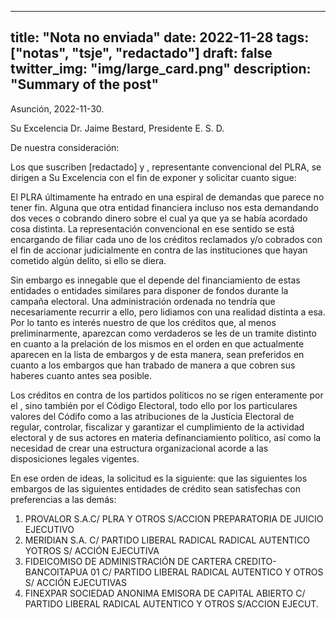  ---
title: "Nota no enviada"
date: 2022-11-28
tags: ["notas", "tsje", "redactado"]
draft: false
twitter_img: "img/large_card.png"
description: "Summary of the post"
---

Asunción, 2022-11-30.

Su Excelencia Dr. Jaime Bestard, Presidente E. S. D.

De nuestra consideración:

Los que suscriben [redactado] y , representante convencional del PLRA, se dirigen a Su Excelencia con el fin de exponer y solicitar cuanto sigue:

El PLRA últimamente ha entrado en una espiral de demandas que parece no tener fin. Alguna que otra entidad financiera incluso nos esta demandando dos veces o cobrando dinero sobre el cual ya que ya se había acordado cosa distinta. La representación convencional en ese sentido se está encargando de filiar cada uno de los créditos reclamados y/o cobrados con el fin de accionar judicialmente en contra de las instituciones que hayan cometido algún delito, si ello se diera.

Sin embargo es innegable que el depende del financiamiento de estas entidades o entidades similares para disponer de fondos durante la campaña electoral. Una administración ordenada no tendría que necesariamente recurrir a ello, pero lidiamos con una realidad distinta a esa. Por lo tanto es interés nuestro de que los créditos que, al menos preliminarmente, aparezcan como verdaderos se les de un tramite distinto en cuanto a la prelación de los mismos en el orden en que actualmente aparecen en la lista de embargos y de esta manera, sean preferidos en cuanto a los embargos que han trabado de manera a que cobren sus haberes cuanto antes sea posible.

Los créditos en contra de los partidos políticos no se rigen enteramente por el , sino también por el Código Electoral, todo ello por los particulares valores del Códifo como a las atribuciones de la Justicia Electoral de regular, controlar, fiscalizar y garantizar el cumplimiento de la actividad electoral y de sus actores en materia definanciamiento político, así como la necesidad de crear una estructura organizacional acorde a las disposiciones legales vigentes.

En ese orden de ideas, la solicitud es la siguiente: que las siguientes los embargos de las siguientes entidades de crédito sean satisfechas con preferencias a las demás:

1.  PROVALOR S.A.C/ PLRA Y OTROS S/ACCION PREPARATORIA DE JUICIO     EJECUTIVO 
2.  MERIDIAN S.A. C/ PARTIDO LIBERAL RADICAL RADICAL AUTENTICO     YOTROS S/ ACCIÓN EJECUTIVA 
3.  FIDEICOMISO DE ADMINISTRACIÓN DE CARTERA CREDITO- BANCOITAPUA 01     C/ PARTIDO LIBERAL RADICAL AUTENTICO Y OTROS S/ ACCIÓN     EJECUTIVAS 
4.  FINEXPAR SOCIEDAD ANONIMA EMISORA DE CAPITAL ABIERTO C/ PARTIDO     LIBERAL RADICAL AUTENTICO Y OTROS S/ACCION EJECUT.